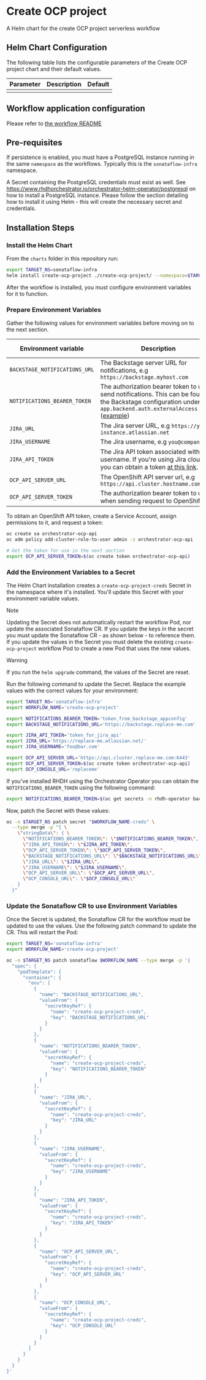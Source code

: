 
Create OCP project
===========

A Helm chart for the create OCP project serverless workflow


## Helm Chart Configuration

The following table lists the configurable parameters of the Create OCP project chart and their default values.

| Parameter                | Description             | Default        |
| ------------------------ | ----------------------- | -------------- |
|                          |                         |                |

## Workflow application configuration

Please refer to [the workflow README](https://github.com/rhdhorchestrator/serverless-workflows/blob/v1.4.x/workflows/create-ocp-project/README.md#workflow-application-configuration)

## Pre-requisites

If persistence is enabled, you must have a PostgreSQL instance running in the same `namespace` as the workflows. Typically this is the `sonataflow-infra` namespace.

A Secret containing the PostgreSQL credentials must exist as well. See https://www.rhdhorchestrator.io/orchestrator-helm-operator/postgresql on how to install a PostgreSQL instance. Please follow the section detailing how to install it using Helm - this will create the necessary secret and credentials.

## Installation Steps

### Install the Helm Chart 

From the `charts` folder in this repository run:

```bash
export TARGET_NS=sonataflow-infra
helm install create-ocp-project ./create-ocp-project/ --namespace=$TARGET_NS 
```
After the workflow is installed, you must configure environment variables for it to function.

### Prepare Environment Variables

Gather the following values for environment variables before moving on to the next section.

| Environment variable  | Description | Mandatory | Default value |
|-----------------------|-------------|-----------|---------------|
| `BACKSTAGE_NOTIFICATIONS_URL`      | The Backstage server URL for notifications, e.g `https://backstage.myhost.com` | ✅ | |
| `NOTIFICATIONS_BEARER_TOKEN`      | The authorization bearer token to use to send notifications. This can be found in the Backstage configuration under `app.backend.auth.externalAccess` ([example](https://github.com/rhdhorchestrator/orchestrator-helm-operator/blob/v1.4.x/docs/release-1.4/existing-rhdh.md#app-config-configmap)) | ✅ | |
| `JIRA_URL`      | The Jira server URL, e.g `https://your-instance.atlassian.net` | ✅ | |
| `JIRA_USERNAME`      | The Jira username, e.g `you@company.com` | ✅ | |
| `JIRA_API_TOKEN`      | The Jira API token associated with the username. If you're using Jira cloud, you can obtain a token [at this link](https://id.atlassian.com/manage-profile/security/api-tokens). | ✅ | |
| `OCP_API_SERVER_URL`      | The OpenShift API server url, e.g `https://api.cluster.hostname.com:6443` | ✅ | |
| `OCP_API_SERVER_TOKEN`      | The authorization bearer token to use when sending request to OpenShift | ✅ | |

To obtain an OpenShift API token, create a Service Account, assign permissions to it, and request a token:

```bash
oc create sa orchestrator-ocp-api
oc adm policy add-cluster-role-to-user admin -z orchestrator-ocp-api

# Get the token for use in the next section
export OCP_API_SERVER_TOKEN=$(oc create token orchestrator-ocp-api)
```

### Add the Environment Variables to a Secret

The Helm Chart installation creates a `create-ocp-project-creds` Secret in the
namespace where it's installed. You'll update this Secret with your environment
variable values.

> [!NOTE]
> Updating the Secret does not automatically restart the workflow Pod, nor update the associated Sonataflow CR. If you update the keys in the secret you must update the Sonataflow CR - as shown below - to reference them. If you update the values in the Secret you must delete the existing `create-ocp-project` workflow Pod to create a new Pod that uses the new values.

> [!WARNING]
> If you run the `helm upgrade` command, the values of the Secret are reset.

Run the following command to update the Secret. Replace the example values with
the correct values for your environment:

```bash
export TARGET_NS='sonataflow-infra'
export WORKFLOW_NAME='create-ocp-project'

export NOTIFICATIONS_BEARER_TOKEN='token_from_backstage_appconfig'
export BACKSTAGE_NOTIFICATIONS_URL='https://backstage.replace-me.com'

export JIRA_API_TOKEN='token_for_jira_api'
export JIRA_URL='https://replace-me.atlassian.net/'
export JIRA_USERNAME='foo@bar.com'

export OCP_API_SERVER_URL='https://api.cluster.replace-me.com:6443'
export OCP_API_SERVER_TOKEN=$(oc create token orchestrator-ocp-api)
export OCP_CONSOLE_URL='replaceme'
```

If you've installed RHDH using the Orchestrator Operator you can obtain the
`NOTIFICATIONS_BEARER_TOKEN` using the following command:

```bash
export NOTIFICATIONS_BEARER_TOKEN=$(oc get secrets -n rhdh-operator backstage-backend-auth-secret -o go-template='{{ .data.BACKEND_SECRET  }}' | base64 -d)
```

Now, patch the Secret with these values:

```bash
oc -n $TARGET_NS patch secret "$WORKFLOW_NAME-creds" \
  --type merge -p "{ \
    \"stringData\": { \
      \"NOTIFICATIONS_BEARER_TOKEN\": \"$NOTIFICATIONS_BEARER_TOKEN\",
      \"JIRA_API_TOKEN\": \"$JIRA_API_TOKEN\",
      \"OCP_API_SERVER_TOKEN\": \"$OCP_API_SERVER_TOKEN\",
      \"BACKSTAGE_NOTIFICATIONS_URL\": \"$BACKSTAGE_NOTIFICATIONS_URL\",
      \"JIRA_URL\": \"$JIRA_URL\",
      \"JIRA_USERNAME\": \"$JIRA_USERNAME\",
      \"OCP_API_SERVER_URL\": \"$OCP_API_SERVER_URL\",
      \"OCP_CONSOLE_URL\": \"$OCP_CONSOLE_URL\"
    }
  }"
```

### Update the Sonataflow CR to use Environment Variables

Once the Secret is updated, the Sonataflow CR for the workflow must be updated
to use the values. Use the following patch command to update the CR. This will
restart the Pod:

```bash
export TARGET_NS='sonataflow-infra'
export WORKFLOW_NAME='create-ocp-project'

oc -n $TARGET_NS patch sonataflow $WORKFLOW_NAME --type merge -p '{
  "spec": {
    "podTemplate": {
      "container": {
        "env": [
          {
            "name": "BACKSTAGE_NOTIFICATIONS_URL",
            "valueFrom": {
              "secretKeyRef": {
                "name": "create-ocp-project-creds",
                "key": "BACKSTAGE_NOTIFICATIONS_URL"
              }
            }
          },
          {
            "name": "NOTIFICATIONS_BEARER_TOKEN",
            "valueFrom": {
              "secretKeyRef": {
                "name": "create-ocp-project-creds",
                "key": "NOTIFICATIONS_BEARER_TOKEN"
              }
            }
          },
          {
            "name": "JIRA_URL",
            "valueFrom": {
              "secretKeyRef": {
                "name": "create-ocp-project-creds",
                "key": "JIRA_URL"
              }
            }
          },
          {
            "name": "JIRA_USERNAME",
            "valueFrom": {
              "secretKeyRef": {
                "name": "create-ocp-project-creds",
                "key": "JIRA_USERNAME"
              }
            }
          },
          {
            "name": "JIRA_API_TOKEN",
            "valueFrom": {
              "secretKeyRef": {
                "name": "create-ocp-project-creds",
                "key": "JIRA_API_TOKEN"
              }
            }
          },
          {
            "name": "OCP_API_SERVER_URL",
            "valueFrom": {
              "secretKeyRef": {
                "name": "create-ocp-project-creds",
                "key": "OCP_API_SERVER_URL"
              }
            }
          },
          {
            "name": "OCP_CONSOLE_URL",
            "valueFrom": {
              "secretKeyRef": {
                "name": "create-ocp-project-creds",
                "key": "OCP_CONSOLE_URL"
              }
            }
          }
        ]
      }
    }
  }
}'
```
